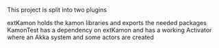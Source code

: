 This project is split into two plugins

extKamon holds the kamon libraries and exports the needed packages
KamonTest has a dependency on extKamon and has a working Activator where an Akka system and some actors are created